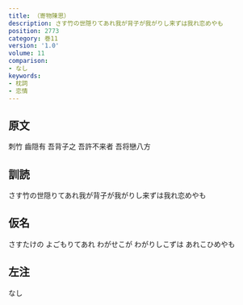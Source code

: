 ```yaml
---
title: （寄物陳思）
description: さす竹の世隠りてあれ我が背子が我がりし来ずは我れ恋めやも
position: 2773
category: 巻11
version: '1.0'
volume: 11
comparison:
- なし
keywords:
- 枕詞
- 恋情
---
```


## 原文

刺竹 齒隠有 吾背子之 吾許不来者 吾将戀八方

## 訓読

さす竹の世隠りてあれ我が背子が我がりし来ずは我れ恋めやも

## 仮名

さすたけの よごもりてあれ わがせこが わがりしこずは あれこひめやも

## 左注

なし
